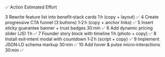 ✅	Action	Estimated Effort

3	Rewrite feature list into benefit‑stack cards	1 h (copy + layout)	✅
4	Create progressive CTA funnel (3 buttons)	1‑2 h (copy + anchor links)	✅
5	Insert sticky guarantee banner + trust badges	30 min	✅
6	Add dynamic pricing slider (JS)	1 h	✅
7	Founder story block with timeline	1 h (photo + copy)	✅
8	Install exit‑intent modal with countdown	1‑2 h (script + copy)	✅
9	Implement JSON‑LD schema markup	30 min	✅
10	Add hover & pulse micro‑interactions	30 min	✅
